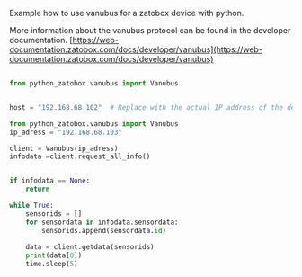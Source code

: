

Example how to use vanubus for a zatobox device with python.

More information about the vanubus protocol can be found in the developer documentation. [https://web-documentation.zatobox.com/docs/developer/vanubus](https://web-documentation.zatobox.com/docs/developer/vanubus)

```python

from python_zatobox.vanubus import Vanubus


host = "192.168.68.102"  # Replace with the actual IP address of the device

from python_zatobox.vanubus import Vanubus
ip_adress = "192.168.68.103"

client = Vanubus(ip_adress)
infodata =client.request_all_info()


if infodata == None:
    return 

while True:
    sensorids = []
    for sensordata in infodata.sensordata:
        sensorids.append(sensordata.id)
    
    data = client.getdata(sensorids)
    print(data[0])
    time.sleep(5)

```

